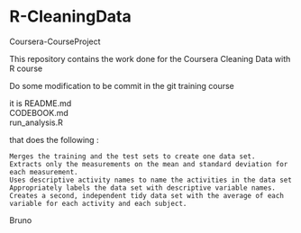R-CleaningData
==============

Coursera-CourseProject

This repository contains the work done for the Coursera Cleaning Data with R course

Do some modification to be commit in the git training course

it is 
README.md  
CODEBOOK.md  
run_analysis.R 
  
 that does the following : 

    Merges the training and the test sets to create one data set.
    Extracts only the measurements on the mean and standard deviation for each measurement. 
    Uses descriptive activity names to name the activities in the data set
    Appropriately labels the data set with descriptive variable names. 
    Creates a second, independent tidy data set with the average of each variable for each activity and each subject. 

Bruno
